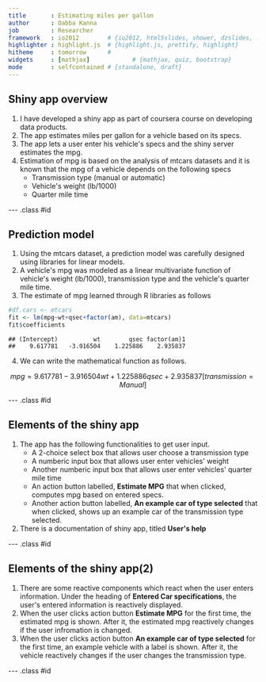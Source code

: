 ```yaml
---
title       : Estimating miles per gallon
author      : Oabba Kanna
job         : Researcher
framework   : io2012        # {io2012, html5slides, shower, dzslides, ...}
highlighter : highlight.js  # {highlight.js, prettify, highlight}
hitheme     : tomorrow      # 
widgets     : [mathjax]            # {mathjax, quiz, bootstrap}
mode        : selfcontained # {standalone, draft}
---
```


## Shiny app overview
<ol>
<li> I have developed a shiny app as part of coursera course on developing data products.
<li> The app estimates miles per gallon for a vehicle based on its specs. </li>
<li> The app lets a user enter his vehicle's specs and the shiny server estimates the mpg.  </li>
<li> Estimation of mpg is based on the analysis of mtcars datasets and it is known that the mpg of a vehicle depends on the following specs 

<ul>
<li> Transmission type (manual or automatic)
<li> Vehicle's weight (lb/1000)
<li> Quarter mile time
</ul> 

</li>

</ol>

--- .class #id 

## Prediction model
1. Using the mtcars dataset, a prediction model was carefully designed using libraries for linear models. 
2. A vehicle's mpg was modeled as a linear multivariate function of vehicle's weight (lb/1000), transmission type and the vehicle's quarter mile time. 
3. The estimate of mpg learned through R libraries as follows


```r
#df.cars <- mtcars
fit <- lm(mpg~wt+qsec+factor(am), data=mtcars)
fit$coefficients
```

```
## (Intercept)          wt        qsec factor(am)1 
##    9.617781   -3.916504    1.225886    2.935837
```

4. We can write the mathematical function as follows.

$$mpg = 9.617781 - 3.916504wt + 1.225886qsec + 2.935837[transmission=Manual]$$


--- .class #id 

## Elements of the shiny app
<ol>
<li> The app has the following functionalities to get user input. 
<ul>
<li> A 2-choice select box that allows user choose a transmission type</li>
<li> A numberic input box that allows user enter vehicles' weight</li>
<li> Another numberic input box that allows user enter vehicles' quarter mile time</li>
<li> An action button labelled, <b>Estimate MPG</b> that when clicked, computes mpg based on entered specs. </li>
<li> Another action button labelled, <b>An example car of type selected</b> that when clicked, shows up an example car of the transmission type selected. </li>


</ul> </li>

<li> There is a documentation of shiny app, titled <b>User's help</b> </li>

</ol>


--- .class #id 

## Elements of the shiny app(2)

1. There are some reactive components which react when the user enters information. Under the heading of <b>Entered Car specifications</b>, the user's entered information is reactively displayed. 
2. When the user clicks action button <b>Estimate MPG</b> for the first time, the estimated mpg is shown. After it, the estimated mpg reactively changes if the user infromation is changed. 
3. When the user clicks action button <b>An example car of type selected</b> for the first time, an example vehicle with a label is shown. After it, the vehicle reactively changes if the user changes the transmission type. 


--- .class #id 
